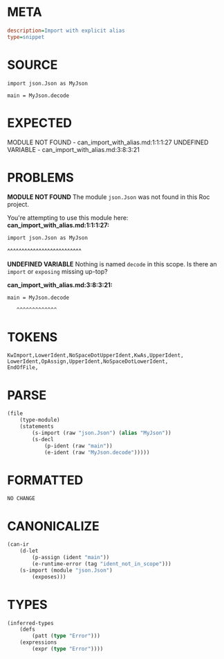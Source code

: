 # META
~~~ini
description=Import with explicit alias
type=snippet
~~~
# SOURCE
~~~roc
import json.Json as MyJson

main = MyJson.decode
~~~
# EXPECTED
MODULE NOT FOUND - can_import_with_alias.md:1:1:1:27
UNDEFINED VARIABLE - can_import_with_alias.md:3:8:3:21
# PROBLEMS
**MODULE NOT FOUND**
The module `json.Json` was not found in this Roc project.

You're attempting to use this module here:
**can_import_with_alias.md:1:1:1:27:**
```roc
import json.Json as MyJson
```
^^^^^^^^^^^^^^^^^^^^^^^^^^


**UNDEFINED VARIABLE**
Nothing is named `decode` in this scope.
Is there an `import` or `exposing` missing up-top?

**can_import_with_alias.md:3:8:3:21:**
```roc
main = MyJson.decode
```
       ^^^^^^^^^^^^^


# TOKENS
~~~zig
KwImport,LowerIdent,NoSpaceDotUpperIdent,KwAs,UpperIdent,
LowerIdent,OpAssign,UpperIdent,NoSpaceDotLowerIdent,
EndOfFile,
~~~
# PARSE
~~~clojure
(file
	(type-module)
	(statements
		(s-import (raw "json.Json") (alias "MyJson"))
		(s-decl
			(p-ident (raw "main"))
			(e-ident (raw "MyJson.decode")))))
~~~
# FORMATTED
~~~roc
NO CHANGE
~~~
# CANONICALIZE
~~~clojure
(can-ir
	(d-let
		(p-assign (ident "main"))
		(e-runtime-error (tag "ident_not_in_scope")))
	(s-import (module "json.Json")
		(exposes)))
~~~
# TYPES
~~~clojure
(inferred-types
	(defs
		(patt (type "Error")))
	(expressions
		(expr (type "Error"))))
~~~
